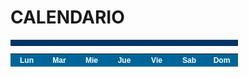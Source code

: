 <!-- Este programa es un calendario que muestra todos los días del mes y destaca el día actual en color rojo. También da la
Posibilidad de ver los meses anteriores y futuros, ya sean del año actual o de otros años.

Rodrigo Revuelta y Sergio Herrero IES María Moliner 2ºB BACH TIC 2-->





<!DOCTYPE html>
<html lang="es">
<head>
	<!--Introducimos el título-->
	<title>Ejemplo de un simple calendario en JavaScript</title>
	<meta charset="utf-8">
	<!--Aplicamos los estilos por medio del CSS-->
	<style>
		#calendar {
			font-family:Arial;
			font-size:12px;
		}
		#calendar caption {
			text-align:left;
			padding:5px 10px;
			background-color:#003366;
			color:#fff;
			font-weight:bold;
			font-size:medium;
		}
		#calendar caption div:nth-child(1) {float:left;}
		#calendar caption div:nth-child(2) {float:right;}
		#calendar caption div:nth-child(2) a {cursor:pointer;}
		#calendar th {
			background-color:#006699;
			color:#fff;
			width:40px;
		}
		#calendar td {
			text-align:right;
			padding:2px 5px;
			background-color:silver;
		}
		#calendar .hoy {
			background-color:red;
		}
	</style>
</head>
 
<body>
 
<h1>CALENDARIO</h1>
<table id="calendar">
	<caption></caption>
	<!--Creamos una tabla con los días de la semana-->
	<thead>
		<tr>
			<th>Lun</th><th>Mar</th><th>Mie</th><th>Jue</th><th>Vie</th><th>Sab</th><th>Dom</th>
		</tr>
	</thead>
	<tbody>
	</tbody>
</table>
 
</body>
</html>
 
<script>
	//Creamos una variable que recoge el día actual
	var actual=new Date();
	function mostrarCalendario(year,month)
	{
		//Creamos variables que recogen diferentes datos referentes a la fecha
		var now=new Date(year,month-1,1);
		var last=new Date(year,month,0);
		var primerDiaSemana=(now.getDay()==0)?7:now.getDay();
		var ultimoDiaMes=last.getDate();
		var dia=0;
		var resultado="<tr bgcolor='silver'>";
		var diaActual=0;
		console.log(ultimoDiaMes);
	 
		var last_cell=primerDiaSemana+ultimoDiaMes;
	 
		// hacemos un bucle hasta 42, que es el máximo de valores que puede
		// haber... 6 columnas de 7 dias
		for(var i=1;i<=42;i++)
		{
			if(i==primerDiaSemana)
			{
				// determinamos en que dia empieza
				dia=1;
			}
			if(i<primerDiaSemana || i>=last_cell)
			{
				// celda vacia
				resultado+="<td>&nbsp;</td>";
			}else{
				// mostramos el dia
				if(dia==actual.getDate() && month==actual.getMonth()+1 && year==actual.getFullYear())
					resultado+="<td class='hoy'>"+dia+"</td>";
				else
					resultado+="<td>"+dia+"</td>";
				dia++;
			}
			if(i%7==0)
			{
				if(dia>ultimoDiaMes)
					break;
				resultado+="</tr><tr>\n";
			}
		}
		resultado+="</tr>";
		//Creamos otra variable con los meses del año
		var meses=Array("Enero", "Febrero", "Marzo", "Abril", "Mayo", "Junio", "Julio", "Agosto", "Septiembre", "Octubre", "Noviembre", "Diciembre");
	 
		// Calculamos el siguiente mes y año
		nextMonth=month+1;
		nextYear=year;
		if(month+1>12)
		{
			//se dan valores a nextmonth y a nextyear
			nextMonth=1;
			nextYear=year+1;
		}
	 
		// Calculamos el anterior mes y año
		prevMonth=month-1;
		prevYear=year;
		if(month-1<1)
		{
			prevMonth=12;
			prevYear=year-1;
		}
	 
		document.getElementById("calendar").getElementsByTagName("caption")[0].innerHTML="<div>"+meses[month-1]+" / "+year+"</div><div><a onclick='mostrarCalendario("+prevYear+","+prevMonth+")'>&lt;</a> <a onclick='mostrarCalendario("+nextYear+","+nextMonth+")'>&gt;</a></div>";
		document.getElementById("calendar").getElementsByTagName("tbody")[0].innerHTML=resultado;
	}
	 //se muestra el mes del año en que estamos
	mostrarCalendario(actual.getFullYear(),actual.getMonth()+1);
</script>
